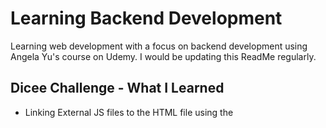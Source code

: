 # Learning Backend Development
Learning web development with a focus on backend development using Angela Yu's course on Udemy. I would be updating this ReadMe regularly.

## Dicee Challenge - What I Learned
- Linking External JS files to the HTML file using the <script> tag.
- Manipulation of the DOM using JavaScript and the document.querySelector property.
- The working principle of Math.random() in JS and how to make it fit into my desired range.
  
## Drum Kit Challenge - What I Learned
- Adding sounds to websites using the Audio object.
- Creating objects using function constructors.
- Keyboard and Mouse event listeners.
- Higher order and call back functions.

## Simon Game Challenge - What I Learned
- Jquery and Jquery Animations.

## Calculator Challenge - What I Learned
- How to initialize a node project using npm.
- How to use the express framework for building web backend servers
- How to parse information from an HTML form to a speciific server route
  
## Weather App - What I Learned
- How to work with external APIs using express
- API Endpoints, paths and parameters
- Testing API requests using postman
- Making GET requests to external APIs using Node HTTPS module
- Parsing JSON

## Newsletter Sign Up - What I learned
- How to work utilize the Mailchimp API to create an email marketing list
- How to use bootstrap to simplify my development process. Bootstrap was used for the frontend.
- How to load static files remotely using express
- How to send JSON data to an external server using JSON.stringify
- How to deploy on heroku and set the environment variables on heroku
- Checkout my deployed newsletter sign up project: https://riri-newsletter-sign-up.herokuapp.com/
  
## To Do List V1 - What I learned
- Templating with EJS
- Creating and exporting my own custom local node modules
  
## EJS Challenge - What I learned
- Templating with EJS (learned more about partials)
- How to make use of Lodash
- How to make use of Express routing parameters
 
